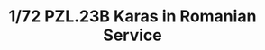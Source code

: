 ---
layout: product
title: "1/72 PZL.23B Karas in Romanian Service"
price: "1500" 
desc: "Maketa"
img_path: "/assets/img/IBG72510.webp"
brand: "IBG Models"
available: false
special_offer: false
new: false
soon: false
cat: "010000"
subcat: "015500"
subsubcat: "0N/A"
sifra: "IBG72510"
popular: false
---